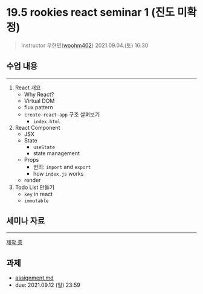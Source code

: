 19.5 rookies react seminar 1 (진도 미확정)
================================

> Instructor 우현민([woohm402](https://github.com/woohm402))
> 2021.09.04.(토) 16:30

## 수업 내용

------------------
1. React 개요
    - Why React?
    - Virtual DOM
    - flux pattern
    - `create-react-app` 구조 살펴보기
      - `index.html`
1. React Component
    - JSX
    - State
      - `useState`
      - state management
    - Props
      - 번외: `import` and `export`
      - how `index.js` works
    - render
1. Todo List 만들기
    - `key` in react
    - `immutable`

## 세미나 자료

------------------
[제작 중](https://docs.google.com/presentation/d/1hZbGqQFWWNJ3axvaRnQE24keNCmOWMz_u_iXZWG_3yQ/edit?usp=sharing)

## 과제
- [assignment.md](assignment.md)
- due: 2021.09.12 (일) 23:59
